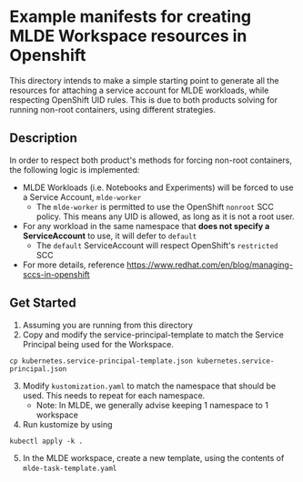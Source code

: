 # Example manifests for creating MLDE Workspace resources in Openshift

This directory intends to make a simple starting point to generate all the resources for attaching a service account for MLDE workloads, while respecting OpenShift UID rules. This is due to both products solving for running non-root containers, using different strategies.

## Description

In order to respect both product's methods for forcing non-root containers, the following logic is implemented:

* MLDE Workloads (i.e. Notebooks and Experiments) will be forced to use a Service Account, `mlde-worker`
  * The `mlde-worker` is permitted to use the OpenShift `nonroot` SCC policy. This means any UID is allowed, as long as it is not a root user.
* For any workload in the same namespace that __does not specify a ServiceAccount__ to use, it will defer to `default`
  * The `default` ServiceAccount will respect OpenShift's `restricted` SCC
* For more details, reference <https://www.redhat.com/en/blog/managing-sccs-in-openshift>

## Get Started

1. Assuming you are running from this directory
2. Copy and modify the service-principal-template to match the Service Principal being used for the Workspace.

```
cp kubernetes.service-principal-template.json kubernetes.service-principal.json
```

3. Modify `kustomization.yaml` to match the namespace that should be used. This needs to repeat for each namespace.
    * Note: In MLDE, we generally advise keeping 1 namespace to 1 workspace
4. Run kustomize by using

```
kubectl apply -k .
```

5. In the MLDE workspace, create a new template, using the contents of `mlde-task-template.yaml`
